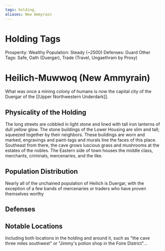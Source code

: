```yaml
---
tags: holding,
aliases: New Ammyrain
---
```


# Holding Tags
Prosperity: Wealthy
Population: Steady (~2500)
Defenses: Guard
Other Tags: Safe, Oath (Duergar), Trade (Travel, Ungaethram by Proxy)

# Heilich-Muwwoq (New Ammyrain)
What was once a mining colony of humans is now the capital city of the Duergar of the [[Upper Northwestern Underdark]].

## Physicality of the Holding
The long streets are cobbled in light stone and lined with tall iron lanterns of dull yellow glow. The stone buildings of the Lower Housing are slim and tall; squeezed together by their neighbors. These buildings are worn and marked, engravings and paint-tags and murals line the faces of this place. Southeast from there, the cave grows luscious grass and mushrooms at the estates of the nobles. The Eastern side of town houses the middle class, merchants, criminals, mercenaries, and the like.

## Population Distribution
Nearly all of the unchained population of Heilich is Duergar, with the exception of a few bands of mercenaries or traders who have proven themselves worthy

## Defenses

## Notable Locations
Including both locations in the holding and around it, such as "the cave three miles southwest" or "Jimmy's potion shop in the Foire District"...

